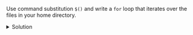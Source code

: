 Use command substitution `$()` and write a `for` loop that iterates over the files in your home directory.
<details>
  <summary>
     Solution
  </summary>

```bash
for i in $(ls ~)
do
    echo $i
done
```

</details>